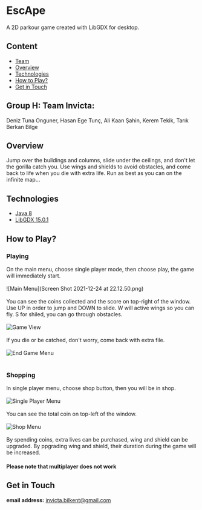 # EscApe
A 2D parkour game created with LibGDX for desktop.

## Content
* [Team](#Team)
* [Overview](#Overview)
* [Technologies](#Technologies)
* [How to Play?](#How-to-Play?)
* [Get in Touch](#Get-in-Touch)

## Group H: Team Invicta:
Deniz Tuna Onguner, Hasan Ege Tunç, Ali Kaan Şahin, Kerem Tekik, Tarık Berkan Bilge

## Overview
Jump over the buildings and columns, slide under the ceilings, and don't let the gorilla catch you. Use wings and shields to avoid obstacles, and come back to life when you die with extra life. Run as best as you can on the infinite map...

## Technologies
* [Java 8](#https://java.com/tr/download/ie_manual.jsp?locale=tr)
* [LibGDX 15.0.1](#https://libgdx.com)

## How to Play?
### Playing
On the main menu, choose single player mode, then choose play, the game will immediately start.<br/><br/>
![Main Menu](Screen Shot 2021-12-24 at 22.12.50.png)<br/><br/>
You can see the coins collected and the score on top-right of the window.
Use UP in order to jump and DOWN to slide.
W will active wings so you can fly.
S for shiled, you can go through obstacles.<br/><br/>
![Game View](https://github.com/Deniz-Tuna-Onguner/EscApe/blob/main/Screen%20Shot%202021-12-24%20at%2022.20.17.png)<br/><br/>
If you die or be catched, don't worry, come back with extra file.<br/><br/>
![End Game Menu](https://github.com/Deniz-Tuna-Onguner/EscApe/blob/main/Screen%20Shot%202021-12-24%20at%2022.20.31.png)<br/><br/>
### Shopping
In single player menu, choose shop button, then you will be in shop.<br/><br/>
![Single Player Menu](https://github.com/Deniz-Tuna-Onguner/EscApe/blob/main/Screen%20Shot%202021-12-24%20at%2022.13.02.png)<br/><br/>
You can see the total coin on top-left of the window.<br/><br/>
![Shop Menu](https://github.com/Deniz-Tuna-Onguner/EscApe/blob/main/Screen%20Shot%202021-12-24%20at%2022.13.12.png)<br/><br/>
By spending coins, extra lives can be purchased, wing and shield can be upgraded.
By ppgrading wing and shield, their duration during the game will be increased.

#### Please note that multiplayer does not work

## Get in Touch
**email address:** invicta.bilkent@gmail.com

